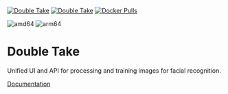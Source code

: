 [![Double Take](https://badgen.net/github/release/irakhlin/double-take)](https://github.com/irakhlin/double-take) [![Double Take](https://badgen.net/github/stars/irakhlin/double-take)](https://github.com/irakhlin/double-take/stargazers) [![Docker Pulls](https://flat.badgen.net/docker/pulls/irakhlin/double-take)](https://hub.docker.com/r/irakhlin/double-take) 

![amd64][amd64-shield]
![arm64][arm64-shield]

# Double Take

Unified UI and API for processing and training images for facial recognition.

[Documentation](https://github.com/irakhlin/double-take/)

[amd64-shield]: https://img.shields.io/badge/amd64-yes-green.svg
[arm64-shield]: https://img.shields.io/badge/arm64-yes-green.svg
